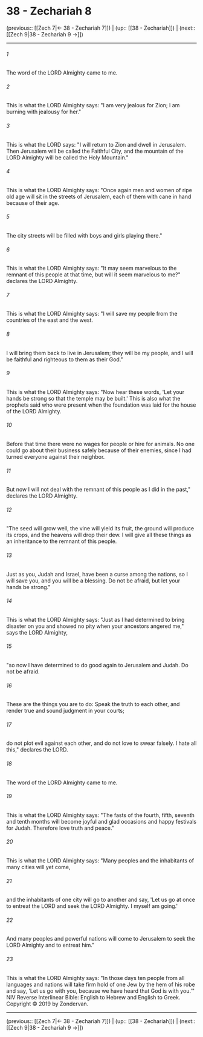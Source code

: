 # 38 - Zechariah 8

(previous:: [[Zech 7|← 38 - Zechariah 7]]) | (up:: [[38 - Zechariah]]) | (next:: [[Zech 9|38 - Zechariah 9 →]])

***


###### 1 
The word of the LORD Almighty came to me. 

###### 2 
This is what the LORD Almighty says: "I am very jealous for Zion; I am burning with jealousy for her." 

###### 3 
This is what the LORD says: "I will return to Zion and dwell in Jerusalem. Then Jerusalem will be called the Faithful City, and the mountain of the LORD Almighty will be called the Holy Mountain." 

###### 4 
This is what the LORD Almighty says: "Once again men and women of ripe old age will sit in the streets of Jerusalem, each of them with cane in hand because of their age. 

###### 5 
The city streets will be filled with boys and girls playing there." 

###### 6 
This is what the LORD Almighty says: "It may seem marvelous to the remnant of this people at that time, but will it seem marvelous to me?" declares the LORD Almighty. 

###### 7 
This is what the LORD Almighty says: "I will save my people from the countries of the east and the west. 

###### 8 
I will bring them back to live in Jerusalem; they will be my people, and I will be faithful and righteous to them as their God." 

###### 9 
This is what the LORD Almighty says: "Now hear these words, 'Let your hands be strong so that the temple may be built.' This is also what the prophets said who were present when the foundation was laid for the house of the LORD Almighty. 

###### 10 
Before that time there were no wages for people or hire for animals. No one could go about their business safely because of their enemies, since I had turned everyone against their neighbor. 

###### 11 
But now I will not deal with the remnant of this people as I did in the past," declares the LORD Almighty. 

###### 12 
"The seed will grow well, the vine will yield its fruit, the ground will produce its crops, and the heavens will drop their dew. I will give all these things as an inheritance to the remnant of this people. 

###### 13 
Just as you, Judah and Israel, have been a curse among the nations, so I will save you, and you will be a blessing. Do not be afraid, but let your hands be strong." 

###### 14 
This is what the LORD Almighty says: "Just as I had determined to bring disaster on you and showed no pity when your ancestors angered me," says the LORD Almighty, 

###### 15 
"so now I have determined to do good again to Jerusalem and Judah. Do not be afraid. 

###### 16 
These are the things you are to do: Speak the truth to each other, and render true and sound judgment in your courts; 

###### 17 
do not plot evil against each other, and do not love to swear falsely. I hate all this," declares the LORD. 

###### 18 
The word of the LORD Almighty came to me. 

###### 19 
This is what the LORD Almighty says: "The fasts of the fourth, fifth, seventh and tenth months will become joyful and glad occasions and happy festivals for Judah. Therefore love truth and peace." 

###### 20 
This is what the LORD Almighty says: "Many peoples and the inhabitants of many cities will yet come, 

###### 21 
and the inhabitants of one city will go to another and say, 'Let us go at once to entreat the LORD and seek the LORD Almighty. I myself am going.' 

###### 22 
And many peoples and powerful nations will come to Jerusalem to seek the LORD Almighty and to entreat him." 

###### 23 
This is what the LORD Almighty says: "In those days ten people from all languages and nations will take firm hold of one Jew by the hem of his robe and say, 'Let us go with you, because we have heard that God is with you.'" NIV Reverse Interlinear Bible: English to Hebrew and English to Greek. Copyright © 2019 by Zondervan.

***

(previous:: [[Zech 7|← 38 - Zechariah 7]]) | (up:: [[38 - Zechariah]]) | (next:: [[Zech 9|38 - Zechariah 9 →]])
